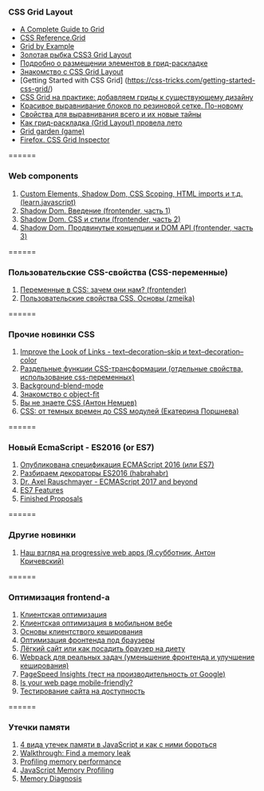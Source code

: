 ### CSS Grid Layout
- [A Complete Guide to Grid](https://css-tricks.com/snippets/css/complete-guide-grid/)
- [CSS Reference.Grid](https://tympanus.net/codrops/css_reference/grid/)
- [Grid by Example](http://gridbyexample.com/)
- [Золотая рыбка CSS3 Grid Layout](http://css-live.ru/css/zolotaya-rybka-css3-grid-layout.html) 
- [Подробно о размещении элементов в грид-раскладке](http://css-live.ru/articles/podrobno-o-razmeshhenii-elementov-v-grid-raskladke-css-grid-layout.html)
- [Знакомство с CSS Grid Layout](http://css-live.ru/articles/znakomstvo-s-css-grid-layout.html)
- [Getting Started with CSS Grid] (https://css-tricks.com/getting-started-css-grid/)
- [CSS Grid на практике: добавляем гриды к существующему дизайну](http://css-live.ru/articles/css-grid-na-praktike-dobavlyaem-gridy-k-sushhestvuyushhemu-dizajnu.html)
- [Красивое выравнивание блоков по резиновой сетке. По-новому](http://css-live.ru/css/responsive-grid-css-grid-layout-auto-fill.html) 
- [Свойства для выравнивания всего и их новые тайны](http://css-live.ru/articles-css/svojstva-dlya-vyravnivaniya-vsego-i-ix-novye-tajny.html)
- [Как грид-раскладка (Grid Layout) провела лето](http://css-live.ru/articles/kak-grid-raskladka-grid-layout-provela-leto.html)
- [Grid garden (game)](http://cssgridgarden.com)
- [Firefox. CSS Grid Inspector](https://developer.mozilla.org/en-US/docs/Tools/Page_Inspector/How_to/Examine_grid_layouts)

======

### Web components
1. [Custom Elements, Shadow Dom, CSS Scoping, HTML imports и т.д. (learn.javascript)](https://learn.javascript.ru/webcomponents)
2. [Shadow Dom. Введение (frontender, часть 1)](http://frontender.info/shadowdom/)
3. [Shadow Dom. CSS и стили (frontender, часть 2)](http://frontender.info/shadowdom-201/)
4. [Shadow Dom. Продвинутые концепции и DOM API (frontender, часть 3)](http://frontender.info/shadowdom-301/)  

======

### Пользовательские CSS-свойства (CSS-переменные)
1. [Переменные в CSS: зачем они нам? (frontender)](http://frontender.info/css-variables-why-should-you-care/)
2. [Пользовательские свойства CSS. Основы (zmeika)](http://zmeika.name/2017/03/02/custom-css-properties-basics.html)

======

### Прочие новинки CSS 
1. [Improve the Look of Links - text–decoration–skip и text–decoration–color](http://thenewcode.com/1168/Improve-the-Look-of-Links-with-the-CSS-Text-Decoration-Module?ct=t(hamail_20170115))
2. [Раздельные функции CSS-трансформации (отдельные свойства, использование css-переменных)](http://css-live.ru/tricks/tryuk-razdelnye-funkcii-css-transformacii.html)
3. [Background-blend-mode](http://css.yoksel.ru/background-blend-mode/) 
4. [Знакомство с object-fit](http://css-live.ru/articles/znakomstvo-s-object-fit.html) 
5. [Вы не знаете CSS (Антон Немцев)](https://www.youtube.com/watch?v=VoA-aQu75Xk) 
6. [CSS: от темных времен до CSS модулей (Екатерина Поршнева)](https://www.youtube.com/watch?v=_uFFP_NFRtw) 

======

### Новый EcmaScript - ES2016 (or ES7)
1. [Опубликована спецификация ECMAScript 2016 (или ES7)](http://getinstance.info/news/es7-released/)
2. [Разбираем декораторы ES2016 (habrahabr)](https://habrahabr.ru/post/277021/)
3. [Dr. Axel Rauschmayer - ECMAScript 2017 and beyond](https://youtu.be/5Kw4XVSb4P4)
4. [ES7 Features](https://h3manth.com/new/blog/2015/es7-features/)
5. [Finished Proposals](https://github.com/tc39/proposals/blob/master/finished-proposals.md)

======

### Другие новинки
1. [Наш взгляд на progressive web apps (Я.субботник, Антон Кричевский)](https://www.youtube.com/watch?v=9wr-dx5Ga04)

======

### Оптимизация frontend-а
1. [Клиентская оптимизация](https://www.youtube.com/watch?v=pGY5pEe0Q1U)
2. [Клиентская оптимизация в мобильном вебе](https://www.youtube.com/watch?v=PLtLUegK9z0)
3. [Основы клиентствого кеширования](http://html5.by/blog/cache)
4. [Оптимизация фронтенда под браузеры](https://habrahabr.ru/company/badoo/blog/322988/?mobile=no)
5. [Лёгкий сайт или как посадить браузер на диету](https://habrahabr.ru/post/178561/)
6. [Webpack для реальных задач (уменьшение фронтенда и улучшение кеширования)](https://www.youtube.com/watch?v=8op8ZtKsrSA)
7. [PageSpeed Insights (тест на производительность от Google)](https://developers.google.com/speed/pagespeed/insights/)
8. [Is your web page mobile-friendly?](https://search.google.com/search-console/mobile-friendly?utm_source=psi&utm_medium=link&utm_campaign=psi-ux-banner&hl=en-US&url=https%3A%2F%2Fkanastasiya.github.io%2FKlumba%2F%23%2F)
9. [Тестирование сайта на доступность](http://wave.webaim.org/report#/google.com)

======

### Утечки памяти
1. [4 вида утечек памяти в JavaScript и как с ними бороться](https://habrahabr.ru/post/309318/)
2. [Walkthrough: Find a memory leak](https://msdn.microsoft.com/en-us/library/jj819178.aspx)
3. [Profiling memory performance](https://developer.chrome.com/devtools/docs/heap-profiling)
4. [JavaScript Memory Profiling](https://developer.chrome.com/devtools/docs/javascript-memory-profiling)
5. [Memory Diagnosis](https://developers.google.com/web/tools/chrome-devtools/profile/memory-problems/memory-diagnosis?hl=en)
